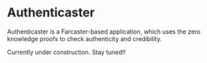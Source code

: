 # Authenticaster 

Authenticaster is a Farcaster-based application, which uses the zero knowledge proofs to check authenticity and credibility.

Currently under construction. Stay tuned!!